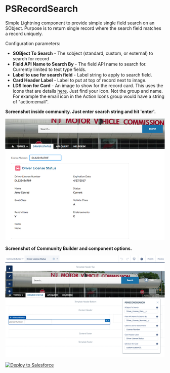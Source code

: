 # PSRecordSearch

Simple Lightning component to provide simple single field search on an SObject. Purpose is to return single record where the search field matches a record uniquely.

Configuration parameters:
* <b>SOBject To Search</b> - The sobject (standard, custom, or external) to search for record
* <b>Field API Name to Search By</b> - The field API name to search for. Currently limited to text type fields.
* <b>Label to use for search field</b> - Label string to apply to search field.
* <b>Card Header Label</b> - Label to put at top of record next to image.
* <b>LDS Icon for Card</b> - An image to show for the record card. This uses the icons that are details [here](https://www.lightningdesignsystem.com/icons/). Just find your icon. Not the group and name. For example the email icon in the Action Icons group would have a string of "action:email".

<b>Screenshot inside community. Just enter search string and hit 'enter'.</b>

![alt text](https://github.com/thedges/PSRecordSearch/blob/master/Screenshot-Search.png "Community Sample")

<b>Screenshot of Community Builder and component options.</b>

![alt text](https://github.com/thedges/PSRecordSearch/blob/master/Screenshot-Community-Builder.png "Community Builder")

<a href="https://githubsfdeploy.herokuapp.com">
  <img alt="Deploy to Salesforce"
       src="https://raw.githubusercontent.com/afawcett/githubsfdeploy/master/deploy.png">
</a>
